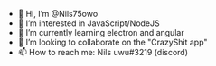 - 👋 Hi, I’m @Nils75owo
- 👀 I’m interested in JavaScript/NodeJS
- 🌱 I’m currently learning electron and angular
- 💞️ I’m looking to collaborate on the "CrazyShit app"
- 📫 How to reach me: Nils uwu#3219 (discord)
